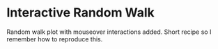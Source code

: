 # Interactive Random Walk

Random walk plot with mouseover interactions added. Short recipe so I remember how to reproduce this.
